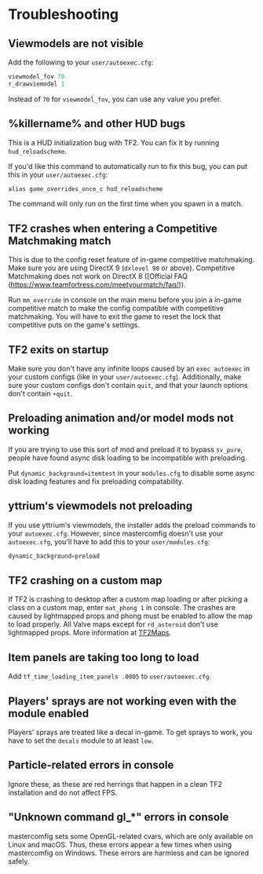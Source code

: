 # Troubleshooting

## Viewmodels are not visible

Add the following to your `user/autoexec.cfg`:

```c
viewmodel_fov 70
r_drawviemodel 1
```

Instead of `70` for `viewmodel_fov`, you can use any value you prefer.

## %killername% and other HUD bugs

This is a HUD initialization bug with TF2. You can fix it by running `hud_reloadscheme`.

If you'd like this command to automatically run to fix this bug, you can put this in your `user/autoexec.cfg`:

```c
alias game_overrides_once_c hud_reloadscheme
```

The command will only run on the first time when you spawn in a match.

## TF2 crashes when entering a Competitive Matchmaking match

This is due to the config reset feature of in-game competitive matchmaking.  
Make sure you are using DirectX 9 (`dxlevel 90` or above). Competitive Matchmaking does not work on DirectX 8 ([Official FAQ (https://www.teamfortress.com/meetyourmatch/faq/)).

Run `mm_override` in console on the main menu before you join a in-game competitive match to make the config compatible with competitive matchmaking.
You will have to exit the game to reset the lock that competitive puts on the game's settings.

## TF2 exits on startup

Make sure you don't have any infinite loops caused by an `exec autoexec` in your custom configs (like in your `user/autoexec.cfg`). Additionally, make sure your custom configs don't contain `quit`, and that your launch options don't contain `+quit`.

## Preloading animation and/or model mods not working

If you are trying to use this sort of mod and preload it to bypass `sv_pure`, people have found async disk loading to be incompatible with preloading.

Put `dynamic_background=itemtest` in your `modules.cfg` to disable some async disk loading features and fix preloading compatability.

## yttrium's viewmodels not preloading

If you use yttrium's viewmodels, the installer adds the preload commands to your `autoexec.cfg`. However, since mastercomfig doesn't use your `autoexec.cfg`, you'll have to add this to your `user/modules.cfg`:

```c
dynamic_background=preload
```

## TF2 crashing on a custom map

If TF2 is crashing to desktop after a custom map loading or after picking a class on a custom map, enter `mat_phong 1` in console. The crashes are caused by lightmapped props and phong must be enabled to allow the map to load properly. All Valve maps except for `rd_asteroid` don't use lightmapped props. More information at [TF2Maps](https://tf2maps.net/threads/guide-prop-lightmaps.24682/).

## Item panels are taking too long to load

Add `tf_time_loading_item_panels .0005` to `user/autoexec.cfg`.

## Players' sprays are not working even with the module enabled

Players' sprays are treated like a decal in-game. To get sprays to work, you have to set the `decals` module to at least `low`.

## Particle-related errors in console

Ignore these, as these are red herrings that happen in a clean TF2 installation and do not affect FPS.

## "Unknown command gl_\*" errors in console

mastercomfig sets some OpenGL-related cvars, which are only available on Linux and macOS. Thus, these errors appear a few times when using mastercomfig on Windows. These errors are harmless and can be ignored safely.

